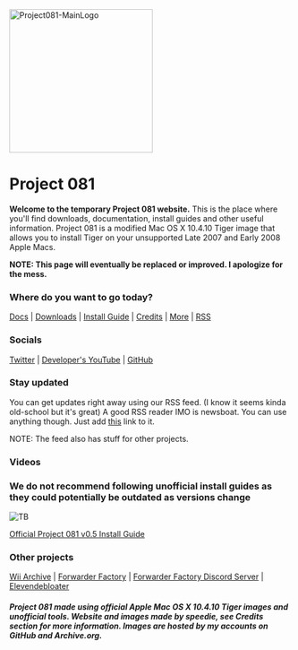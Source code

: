 <img width="256" alt="Project081-MainLogo" src="https://user-images.githubusercontent.com/71722170/143572664-dd5c2017-4ed7-4612-880d-783ab828aa28.png">

# Project 081


**Welcome to the temporary Project 081 website.** This is the place where you'll find downloads, documentation, install guides and other useful information.
Project 081 is a modified Mac OS X 10.4.10 Tiger image that allows you to install Tiger on your unsupported Late 2007 and Early 2008 Apple Macs.

**NOTE: This page will eventually be replaced or improved. I apologize for the mess.**

### **Where do you want to go today?**

[Docs](https://github.com/p081/wiki/wiki "Docs") | [Downloads](https://p081.github.io/downloads "Downloads") | [Install Guide](https://p081.github.io/installguide "InstallGuide") | [Credits](https://p081.github.io/credits "Credits") | [More](https://p081.github.io/more "More") | [RSS](https://raw.githubusercontent.com/spdgmr/posts/main/rss.xml)

### **Socials**

[Twitter](https://twitter.com/@project081 "Twitter") | [Developer's YouTube](https://youtube.com/speedie "DevYT") | [GitHub](https://github.com/p081 "GitHub")

### **Stay updated**
You can get updates right away using our RSS feed. (I know it seems kinda old-school but it's great)
A good RSS reader IMO is newsboat. You can use anything though.
Just add [this](https://raw.githubusercontent.com/spdgmr/posts/main/rss.xml) link to it.

NOTE: The feed also has stuff for other projects.

### Videos

### **We do not recommend following unofficial install guides as they could potentially be outdated as versions change**
![TB](https://user-images.githubusercontent.com/71722170/143601345-761ddf55-66c9-48b7-bd36-c4828cbbae7a.jpeg)

[Official Project 081 v0.5 Install Guide](https://www.youtube.com/watch?v=ch_eIXkctLg "Official Project 081 v0.5 Install Guide")

### Other projects

[Wii Archive](https://github.com/ForwarderFactory/wii "Wii") | [Forwarder Factory](https://youtube.com/ForwarderFactory "FFYT") | [Forwarder Factory Discord Server](https://ffdiscord.github.io "FFDiscord") | [Elevendebloater](https://github.com/speediegamer/Elevendebloater "Debloater")



##### Project 081 made using official Apple Mac OS X 10.4.10 Tiger images and unofficial tools. Website and images made by speedie, see Credits section for more information. Images are hosted by my accounts on GitHub and Archive.org.

